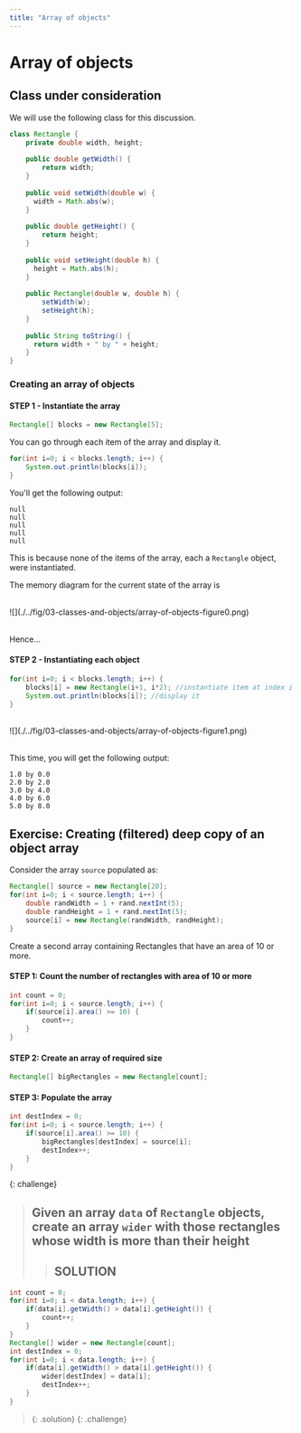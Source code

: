 ```yaml
---
title: "Array of objects"
---
```


# Array of objects

## Class under consideration

We will use the following class for this discussion.

```java
class Rectangle {
	private double width, height;	
	
	public double getWidth() { 
    	return width; 
   	}
    
    public void setWidth(double w) { 
      width = Math.abs(w);
    }
    
   	public double getHeight() { 
    	return height; 
   	}
    
    public void setHeight(double h) { 
      height = Math.abs(h);
    }
    
    public Rectangle(double w, double h) {
    	setWidth(w);
    	setHeight(h);
    }
    
    public String toString() {
      return width + " by " + height;
    }
}
```

### Creating an array of objects

#### STEP 1 - Instantiate the array


```java
Rectangle[] blocks = new Rectangle[5];
```

You can go through each item of the array and display it.

```java
for(int i=0; i < blocks.length; i++) {
	System.out.println(blocks[i]);
}
```

You'll get the following output:

```
null
null
null
null
null
```

This is because none of the items of the array, each a `Rectangle` object, were instantiated. 

The memory diagram for the current state of the array is

<div>&nbsp;</div> 
![](./../fig/03-classes-and-objects/array-of-objects-figure0.png) 
<div>&nbsp;</div>

Hence...


#### STEP 2 - Instantiating each object

```java
for(int i=0; i < blocks.length; i++) {
	blocks[i] = new Rectangle(i+1, i*2); //instantiate item at index i
	System.out.println(blocks[i]); //display it
}
```

<div>&nbsp;</div> 
![](./../fig/03-classes-and-objects/array-of-objects-figure1.png) 
<div>&nbsp;</div>


This time, you will get the following output:

```
1.0 by 0.0
2.0 by 2.0
3.0 by 4.0
4.0 by 6.0
5.0 by 8.0
```

## Exercise: Creating (filtered) deep copy of an object array

Consider the array `source` populated as:

```java
Rectangle[] source = new Rectangle[20];
for(int i=0; i < source.length; i++) {
	double randWidth = 1 + rand.nextInt(5);
	double randHeight = 1 + rand.nextInt(5);
	source[i] = new Rectangle(randWidth, randHeight);
}
```

Create a second array containing Rectangles that have an area of 10 or more.

#### STEP 1: Count the number of rectangles with area of 10 or more

```java
int count = 0;
for(int i=0; i < source.length; i++) {
	if(source[i].area() >= 10) {
		count++;
	}
}
```

#### STEP 2: Create an array of required size

```java
Rectangle[] bigRectangles = new Rectangle[count];
```

#### STEP 3: Populate the array

```java
int destIndex = 0;
for(int i=0; i < source.length; i++) {
	if(source[i].area() >= 10) {
		bigRectangles[destIndex] = source[i];
		destIndex++;
	}
}
```

{: challenge}
> ## Given an array `data` of `Rectangle` objects, create an array `wider` with those rectangles whose width is more than their height
>> ## SOLUTION
```java
int count = 0;
for(int i=0; i < data.length; i++) {
	if(data[i].getWidth() > data[i].getHeight()) {
		count++;
	}
}
Rectangle[] wider = new Rectangle[count];
int destIndex = 0;
for(int i=0; i < data.length; i++) {
	if(data[i].getWidth() > data[i].getHeight()) {
		wider[destIndex] = data[i];
		destIndex++;
	}
}
```
>{: .solution}
{: .challenge}